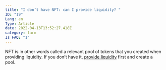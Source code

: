 ```yaml
---
title: "I don’t have NFT: can I provide liquidity? "
ID: "19"
Lang: en
Type: Article
date: 2022-04-13T13:52:27.418Z
category: farm
Is FAQ: "1"
---
```

NFT is in other words called a relevant pool of tokens that you created when providing liquidity. If you don’t have it, [provide liquidity](https://docs.google.com/document/d/1GRzlSy1AAh4iRKR9W30OCUtmTr3_7gVdK4Pzq-9MWCo/edit#heading=h.2wc3g5ylgxe4) first and create a pool.